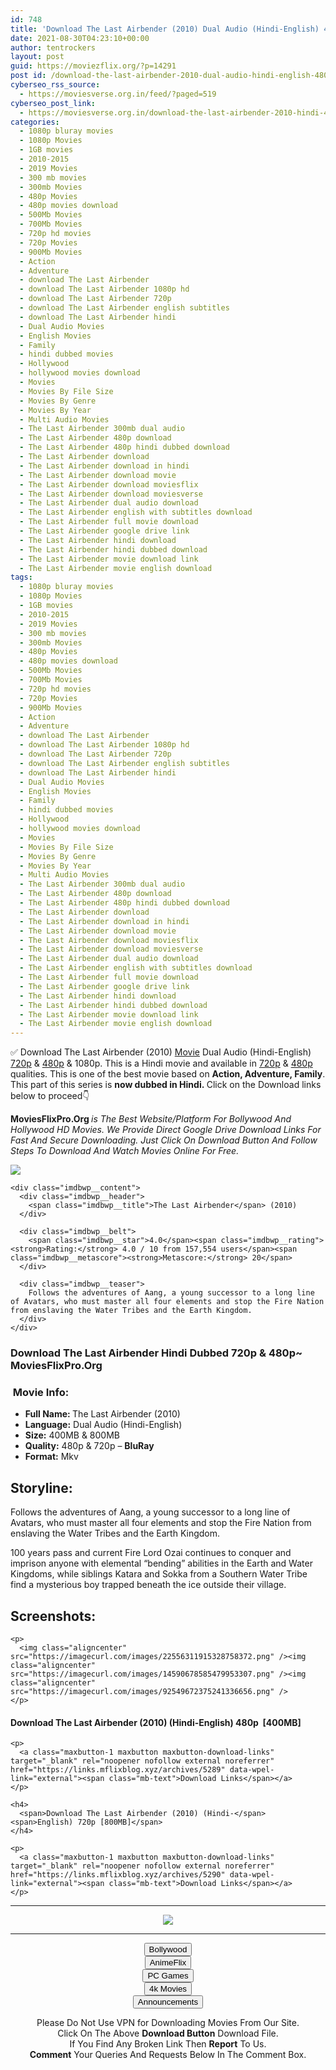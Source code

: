 ```yaml
---
id: 748
title: 'Download The Last Airbender (2010) Dual Audio (Hindi-English) 480p [400MB] || 720p [800MB]'
date: 2021-08-30T04:23:10+00:00
author: tentrockers
layout: post
guid: https://moviezflix.org/?p=14291
post id: /download-the-last-airbender-2010-dual-audio-hindi-english-480p-400mb-720p-800mb/
cyberseo_rss_source:
  - https://moviesverse.org.in/feed/?paged=519
cyberseo_post_link:
  - https://moviesverse.org.in/download-the-last-airbender-2010-hindi-480p-720p/
categories:
  - 1080p bluray movies
  - 1080p Movies
  - 1GB movies
  - 2010-2015
  - 2019 Movies
  - 300 mb movies
  - 300mb Movies
  - 480p Movies
  - 480p movies download
  - 500Mb Movies
  - 700Mb Movies
  - 720p hd movies
  - 720p Movies
  - 900Mb Movies
  - Action
  - Adventure
  - download The Last Airbender
  - download The Last Airbender 1080p hd
  - download The Last Airbender 720p
  - download The Last Airbender english subtitles
  - download The Last Airbender hindi
  - Dual Audio Movies
  - English Movies
  - Family
  - hindi dubbed movies
  - Hollywood
  - hollywood movies download
  - Movies
  - Movies By File Size
  - Movies By Genre
  - Movies By Year
  - Multi Audio Movies
  - The Last Airbender 300mb dual audio
  - The Last Airbender 480p download
  - The Last Airbender 480p hindi dubbed download
  - The Last Airbender download
  - The Last Airbender download in hindi
  - The Last Airbender download movie
  - The Last Airbender download moviesflix
  - The Last Airbender download moviesverse
  - The Last Airbender dual audio download
  - The Last Airbender english with subtitles download
  - The Last Airbender full movie download
  - The Last Airbender google drive link
  - The Last Airbender hindi download
  - The Last Airbender hindi dubbed download
  - The Last Airbender movie download link
  - The Last Airbender movie english download
tags:
  - 1080p bluray movies
  - 1080p Movies
  - 1GB movies
  - 2010-2015
  - 2019 Movies
  - 300 mb movies
  - 300mb Movies
  - 480p Movies
  - 480p movies download
  - 500Mb Movies
  - 700Mb Movies
  - 720p hd movies
  - 720p Movies
  - 900Mb Movies
  - Action
  - Adventure
  - download The Last Airbender
  - download The Last Airbender 1080p hd
  - download The Last Airbender 720p
  - download The Last Airbender english subtitles
  - download The Last Airbender hindi
  - Dual Audio Movies
  - English Movies
  - Family
  - hindi dubbed movies
  - Hollywood
  - hollywood movies download
  - Movies
  - Movies By File Size
  - Movies By Genre
  - Movies By Year
  - Multi Audio Movies
  - The Last Airbender 300mb dual audio
  - The Last Airbender 480p download
  - The Last Airbender 480p hindi dubbed download
  - The Last Airbender download
  - The Last Airbender download in hindi
  - The Last Airbender download movie
  - The Last Airbender download moviesflix
  - The Last Airbender download moviesverse
  - The Last Airbender dual audio download
  - The Last Airbender english with subtitles download
  - The Last Airbender full movie download
  - The Last Airbender google drive link
  - The Last Airbender hindi download
  - The Last Airbender hindi dubbed download
  - The Last Airbender movie download link
  - The Last Airbender movie english download
---
```

<div class="thecontent clearfix">
  <p>
    ✅ Download The Last Airbender (2010) <a href="https://moviesverse.org.in/category/movies/" data-wpel-link="internal">Movie</a> Dual Audio (Hindi-English) <a href="https://moviesverse.org.in/720p-movies/" data-wpel-link="internal">720p</a>&nbsp;&&nbsp;<a href="https://moviesverse.org.in/480p-movies/" data-wpel-link="internal">480p</a> & 1080p. This is a Hindi movie and available in <a href="https://moviesverse.org.in/720p-movies/" data-wpel-link="internal">720p</a>&nbsp;&&nbsp;<a href="https://moviesverse.org.in/480p-movies/" data-wpel-link="internal">480p</a> qualities. This is one of the best movie based on <strong>Action, Adventure, Family</strong>. This part of this series is <strong>now dubbed in <span>Hindi.&nbsp;</span></strong><span>Click on the Download links below to proceed👇</span>
  </p>
  
  <p>
    <strong><span>MoviesFlixPro.Org&nbsp;</span></strong><em>is The Best Website/Platform For Bollywood And Hollywood HD Movies. We Provide Direct Google Drive Download Links For Fast And Secure Downloading. Just Click On Download Button And Follow Steps To&nbsp;Download And Watch Movies Online For Free.</em>
  </p>
  
  <div class="imdbwp imdbwp--movie dark">
    <div class="imdbwp__thumb">
      <a class="imdbwp__link" target="_blank" title="The Last Airbender" href="https://www.imdb.com/title/tt0938283/" rel="nofollow external noopener noreferrer" data-wpel-link="external"><img class="imdbwp__img" src="https://m.media-amazon.com/images/M/MV5BMTM1NjE0NDA0MV5BMl5BanBnXkFtZTcwODE4NDg1Mw@@._V1_SX300.jpg" /></a>
    </div>
    
    <div class="imdbwp__content">
      <div class="imdbwp__header">
        <span class="imdbwp__title">The Last Airbender</span> (2010)
      </div>
      
      <div class="imdbwp__belt">
        <span class="imdbwp__star">4.0</span><span class="imdbwp__rating"><strong>Rating:</strong> 4.0 / 10 from 157,554 users</span><span class="imdbwp__metascore"><strong>Metascore:</strong> 20</span>
      </div>
      
      <div class="imdbwp__teaser">
        Follows the adventures of Aang, a young successor to a long line of Avatars, who must master all four elements and stop the Fire Nation from enslaving the Water Tribes and the Earth Kingdom.
      </div>
    </div>
  </div>
  
  <h3>
    <span>Download The Last Airbender Hindi Dubbed 720p & 480p~ MoviesFlixPro.Org</span>
  </h3>
  
  <h3>
    <span>&nbsp;Movie Info:&nbsp;</span>
  </h3>
  
  <ul>
    <li>
      <strong>Full Name: </strong>The Last Airbender (2010)
    </li>
    <li>
      <strong>Language:</strong> Dual Audio (Hindi-English)
    </li>
    <li>
      <strong>Size:</strong> 400MB & 800MB
    </li>
    <li>
      <strong>Quality:</strong> 480p & 720p – <span><strong>BluRay</strong></span>
    </li>
    <li>
      <strong>Format:</strong>&nbsp;Mkv
    </li>
  </ul>
  
  <h2>
    <span>Storyline:</span>
  </h2>
  
  <p>
    Follows the adventures of Aang, a young successor to a long line of Avatars, who must master all four elements and stop the Fire Nation from enslaving the Water Tribes and the Earth Kingdom.
  </p>
  
  <div>
    100 years pass and current Fire Lord Ozai continues to conquer and imprison anyone with elemental “bending” abilities in the Earth and Water Kingdoms, while siblings Katara and Sokka from a Southern Water Tribe find a mysterious boy trapped beneath the ice outside their village.
  </div>
  
  <div class="summary_text">
    <h2>
      <span>Screenshots:</span>
    </h2>
    
    <p>
      <img class="aligncenter" src="https://imagecurl.com/images/22556311915328758372.png" /><img class="aligncenter" src="https://imagecurl.com/images/14590678585479953307.png" /><img class="aligncenter" src="https://imagecurl.com/images/92549672375241336656.png" />
    </p>
  </div>
  
  <div class="inline canwrap">
    <h4>
      <span>Download The Last Airbender (2010) (Hindi-English) </span><span>480p&nbsp; [400MB]</span>
    </h4>
    
    <p>
      <a class="maxbutton-1 maxbutton maxbutton-download-links" target="_blank" rel="noopener nofollow external noreferrer" href="https://links.mflixblog.xyz/archives/5289" data-wpel-link="external"><span class="mb-text">Download Links</span></a>
    </p>
    
    <h4>
      <span>Download The Last Airbender (2010) (Hindi-</span><span>English) 720p [800MB]</span>
    </h4>
    
    <p>
      <a class="maxbutton-1 maxbutton maxbutton-download-links" target="_blank" rel="noopener nofollow external noreferrer" href="https://links.mflixblog.xyz/archives/5290" data-wpel-link="external"><span class="mb-text">Download Links</span></a>
    </p>
  </div>
</div>

<center>
  </p> 
  
  <hr />
  
  <p>
    <a href="http://gdrivepro.xyz/join.php" data-wpel-link="external" target="_blank" rel="nofollow external noopener noreferrer"><img src="https://i.imgur.com/FhMdWdW.png" /></a>
  </p>
  
  <hr />
  
  <p>
    <a href="https://dogemovies.xyz" target="_blank" data-wpel-link="external" rel="nofollow external noopener noreferrer"><button class="button button5">Bollywood</button></a><br /> <a href="https://animeflix.in" target="_blank" data-wpel-link="external" rel="nofollow external noopener noreferrer"><button class="button button5">AnimeFlix</button></a><br /> <a href="https://gamesflix.net/" target="_blank" data-wpel-link="external" rel="nofollow external noopener noreferrer"><button class="button button5">PC Games</button></a><br /> <a href="https://uhdmovies.in" target="_blank" data-wpel-link="external" rel="nofollow external noopener noreferrer"><button class="button button5">4k Movies</button></a><br /> <a href="https://moviesverse.org.in/announcements/" target="_blank" data-wpel-link="internal" rel="noopener"><button class="button button5">Announcements</button></a>
  </p>
  
  <div class="alert alert-danger">
    Please Do Not Use VPN for Downloading Movies From Our Site.
  </div>
  
  <div class="alert alert-success">
    Click On The Above <strong>Download Button</strong> Download File.
  </div>
  
  <div class="alert alert-warning">
    If You Find Any Broken Link Then <strong>Report</strong> To Us.
  </div>
  
  <div class="alert alert-info">
    <strong>Comment</strong> Your Queries And Requests Below In The Comment Box.
  </div>
  
  <p>
    </center>
  </p>